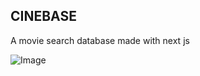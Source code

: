 ## CINEBASE

A movie search database made with next js

![Image](https://github.com/user-attachments/assets/00f5d21d-ce55-4a16-a2f7-3633fc18bd8e)
